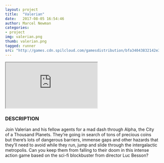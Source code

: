 ```yaml
---
layout: project
title:  "Valerian"
date:   2017-08-05 16:54:46
author: Marcel Newman
categories:
- project
img: valerian.png
thumb: valerian.png
tagged: runner
src: "http://games.cdn.spilcloud.com/gamesdistribution/bfa34043832142e3a942127ba2537701/index.html"
---
```


<div class=non-floater>
  <iframe src="http://games.cdn.spilcloud.com/gamesdistribution/bfa34043832142e3a942127ba2537701/index.html"></iframe>
</div>


### DESCRIPTION
Join Valerian and his fellow agents for a mad dash through Alpha, the City of a Thousand Planets. They’re going in search of tons of precious coins but there’s lots of dangerous barriers, immense gaps and other hazards that they’ll need to avoid while they run, jump and slide through the intergalactic metropolis. Can you keep them from falling to their doom in this intense action game based on the sci-fi blockbuster from director Luc Besson?

